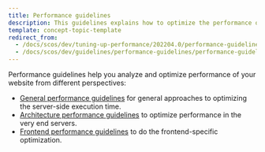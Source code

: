 ```yaml
---
title: Performance guidelines
description: This guidelines explains how to optimize the performance of your website.
template: concept-topic-template
redirect_from:
  - /docs/scos/dev/tuning-up-performance/202204.0/performance-guidelines.html
  - /docs/scos/dev/guidelines/performance-guidelines/performance-guidelines.html
---
```


Performance guidelines help you analyze and optimize performance of your website from different perspectives:

- [General performance guidelines](/docs/scos/dev/guidelines/performance-guidelines/general-performance-guidelines.html) for general approaches to optimizing the server-side execution time.
- [Architecture performance guidelines](/docs/scos/dev/guidelines/performance-guidelines/architecture-performance-guidelines.html) to optimize performance in the very end servers.
- [Frontend performance guidelines](/docs/scos/dev/guidelines/performance-guidelines/front-end-performance-guidelines.html) to do the frontend-specific optimization.
